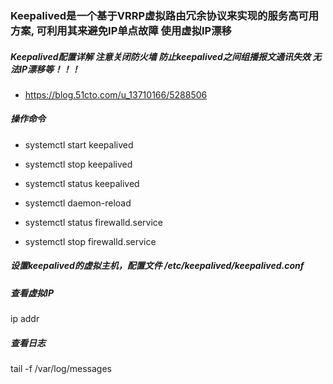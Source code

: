 ### Keepalived是一个基于VRRP虚拟路由冗余协议来实现的服务高可用方案, 可利用其来避免IP单点故障 使用虚拟IP漂移


#####  Keepalived配置详解  注意关闭防火墙 防止keepalived之间组播报文通讯失效 无法IP漂移等！！！

- https://blog.51cto.com/u_13710166/5288506

##### 操作命令

- systemctl start keepalived

- systemctl stop keepalived

- systemctl status keepalived

- systemctl daemon-reload

- systemctl status firewalld.service
- systemctl stop firewalld.service

##### 设置keepalived的虚拟主机，配置文件 /etc/keepalived/keepalived.conf

##### 查看虚拟IP

ip addr

##### 查看日志

tail -f /var/log/messages
